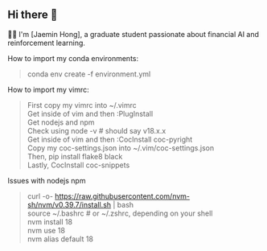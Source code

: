 ## Hi there 👋

<!--
**jmhong20/jmhong20** is a ✨ _special_ ✨ repository because its `README.md` (this file) appears on your GitHub profile.

Here are some ideas to get you started:

- 🔭 I’m currently working on ...
- 🌱 I’m currently learning ...
- 👯 I’m looking to collaborate on ...
- 🤔 I’m looking for help with ...
- 💬 Ask me about ...
- 📫 How to reach me: ...
- 😄 Pronouns: ...
- ⚡ Fun fact: ...
-->

👨‍💻 I'm [Jaemin Hong], a graduate student passionate about financial AI and reinforcement learning.

How to import my conda environments:
>conda env create -f environment.yml

How to import my vimrc:
>First copy my vimrc into ~/.vimrc \
>Get inside of vim and then :PlugInstall \
>Get nodejs and npm \
>  Check using node -v    # should say v18.x.x \
>Get inside of vim and then :CocInstall coc-pyright \
>Copy my coc-settings.json into ~/.vim/coc-settings.json \
>Then, pip install flake8 black \
>Lastly, CocInstall coc-snippets

Issues with nodejs npm
>curl -o- https://raw.githubusercontent.com/nvm-sh/nvm/v0.39.7/install.sh | bash \
>source ~/.bashrc   # or ~/.zshrc, depending on your shell \
>nvm install 18 \
>nvm use 18 \
>nvm alias default 18
